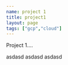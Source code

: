 ```yaml
---
name: project 1
title: project1
layout: page
tags: ["gcp","cloud"]
---
```

Project 1.... 

asdasd
asdasd
asdasd

